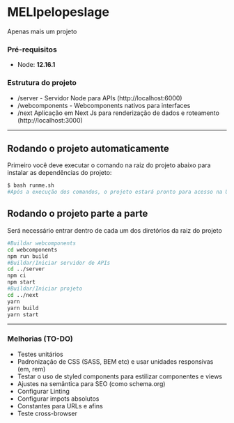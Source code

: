 # MELIpelopeslage
Apenas mais um projeto

### Pré-requisitos
* Node: **12.16.1**

### Estrutura do projeto
* /server - Servidor Node para APIs (http://localhost:6000)
* /webcomponents - Webcomponents nativos para interfaces
* /next Aplicação em Next Js para renderização de dados e roteamento (http://localhost:3000)

----

## Rodando o projeto automaticamente
Primeiro você deve executar o comando na raiz do projeto abaixo para instalar as dependências do projeto:
```sh
$ bash runme.sh
#Após a execução dos comandos, o projeto estará pronto para acesso na URL http://localhost:3000
```


## Rodando o projeto parte a parte
Será necessário entrar dentro de cada um dos diretórios da raiz do projeto 
```sh
#Buildar webcomponents
cd webcomponents
npm run build
#Buildar/Iniciar servidor de APIs
cd ../server
npm ci
npm start
#Buildar/Iniciar projeto
cd ../next
yarn
yarn build
yarn start
```

----

### Melhorias (TO-DO)
* Testes unitários
* Padronização de CSS (SASS, BEM etc) e usar unidades responsivas (em, rem)
* Testar o uso de styled components para estilizar componentes e views
* Ajustes na semântica para SEO (como schema.org)
* Configurar Linting
* Configurar impots absolutos
* Constantes para URLs e afins
* Teste cross-browser
